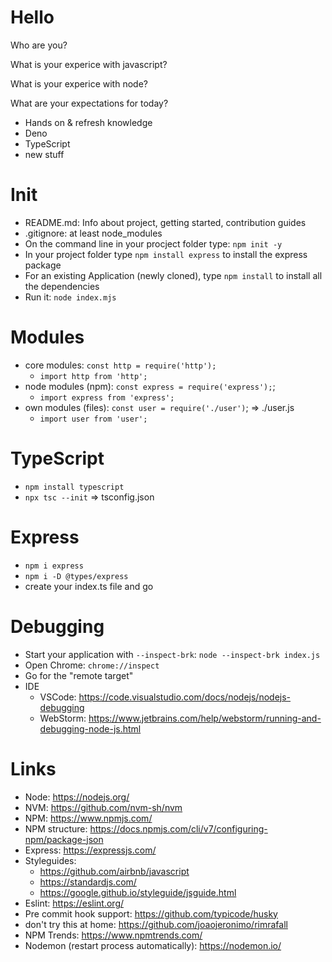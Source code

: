 # Hello

Who are you?

What is your experice with javascript?

What is your experice with node?

What are your expectations for today?

- Hands on & refresh knowledge
- Deno
- TypeScript
- new stuff

# Init

- README.md: Info about project, getting started, contribution guides
- .gitignore: at least node_modules
- On the command line in your procject folder type: `npm init -y`
- In your project folder type `npm install express` to install the express package
- For an existing Application (newly cloned), type `npm install` to install all the dependencies
- Run it: `node index.mjs`

# Modules

- core modules: `const http = require('http');`
  - `import http from 'http';`
- node modules (npm): `const express = require('express');`;
  - `import express from 'express';`
- own modules (files): `const user = require('./user')`; => ./user.js
  - `import user from 'user';`

# TypeScript

- `npm install typescript`
- `npx tsc --init` => tsconfig.json

# Express

- `npm i express`
- `npm i -D @types/express`
- create your index.ts file and go

# Debugging

- Start your application with `--inspect-brk`: `node --inspect-brk index.js`
- Open Chrome: `chrome://inspect`
- Go for the "remote target"
- IDE
  - VSCode: https://code.visualstudio.com/docs/nodejs/nodejs-debugging
  - WebStorm: https://www.jetbrains.com/help/webstorm/running-and-debugging-node-js.html

# Links

- Node: https://nodejs.org/
- NVM: https://github.com/nvm-sh/nvm
- NPM: https://www.npmjs.com/
- NPM structure: https://docs.npmjs.com/cli/v7/configuring-npm/package-json
- Express: https://expressjs.com/
- Styleguides:
  - https://github.com/airbnb/javascript
  - https://standardjs.com/
  - https://google.github.io/styleguide/jsguide.html
- Eslint: https://eslint.org/
- Pre commit hook support: https://github.com/typicode/husky
- don't try this at home: https://github.com/joaojeronimo/rimrafall
- NPM Trends: https://www.npmtrends.com/
- Nodemon (restart process automatically): https://nodemon.io/

